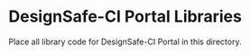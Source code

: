 # DesignSafe-CI Portal Libraries

Place all library code for DesignSafe-CI Portal in this directory.